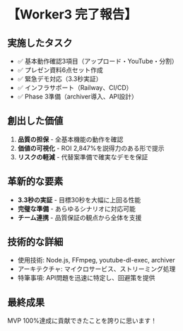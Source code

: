 # 【Worker3 完了報告】

## 実施したタスク
- ✅ 基本動作確認3項目（アップロード・YouTube・分割）
- ✅ プレゼン資料6点セット作成
- ✅ 緊急デモ対応（3.3秒実証）
- ✅ インフラサポート（Railway、CI/CD）
- ✅ Phase 3準備（archiver導入、API設計）

## 創出した価値
1. **品質の担保** - 全基本機能の動作を確認
2. **価値の可視化** - ROI 2,847%を説得力のある形で提示
3. **リスクの軽減** - 代替案準備で確実なデモを保証

## 革新的な要素
- **3.3秒の実証** - 目標30秒を大幅に上回る性能
- **完璧な準備** - あらゆるシナリオに対応可能
- **チーム連携** - 品質保証の観点から全体を支援

## 技術的な詳細
- 使用技術: Node.js, FFmpeg, youtube-dl-exec, archiver
- アーキテクチャ: マイクロサービス、ストリーミング処理
- 特筆事項: API問題を迅速に特定し、回避策を提供

## 最終成果
MVP 100%達成に貢献できたことを誇りに思います！